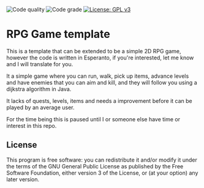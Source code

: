 ![Code quality](https://www.code-inspector.com/project/7447/score/svg)
![Code grade](https://www.code-inspector.com/project/7447/status/svg)
[![License: GPL v3](https://img.shields.io/badge/License-GPLv3-blue.svg)](https://www.gnu.org/licenses/gpl-3.0)
# RPG Game template

This is a template that can be extended to be a simple 2D RPG game, however the code is written in Esperanto, if you're interested, let me know and I will translate for you.

It a simple game where you can run, walk, pick up items, advance levels and have enemies that you can aim and kill, and they will follow you using a dijkstra algorithm in Java.

It lacks of quests, levels, items and needs a improvement before it can be played by an average user.

For the time being this is paused until I or someone else have time or interest in this repo.

## License

This program is free software: you can redistribute it and/or modify
    it under the terms of the GNU General Public License as published by
    the Free Software Foundation, either version 3 of the License, or
    (at your option) any later version.

